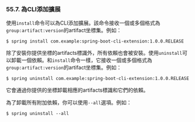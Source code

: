 ### 55.7. 為CLI添加擴展

使用`install`命令可以為CLI添加擴展。該命令接收一個或多個格式為`group:artifact:version`的artifact坐標集。例如：
```shell
$ spring install com.example:spring-boot-cli-extension:1.0.0.RELEASE
```
除了安裝你提供坐標的artifacts標識外，所有依賴也會被安裝。使用`uninstall`可以卸載一個依賴。和`install`命令一樣，它接收一個或多個格式為`group:artifact:version`的artifact坐標集。例如：
```shell
$ spring uninstall com.example:spring-boot-cli-extension:1.0.0.RELEASE
```
它會通過你提供的坐標卸載相應的artifacts標識和它們的依賴。

為了卸載所有附加依賴，你可以使用`--all`選項。例如：
```shell
$ spring uninstall --all
```
